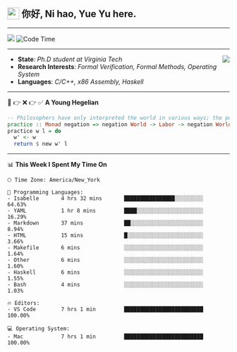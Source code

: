 <h2> <img style="vertical-align: text-bottom;" src=https://slackmojis.com/emojis/13253-yay-frog/download/ width=27> 你好, Ni hao, Yue Yu here. </h2>

---

![](https://shields.io/badge/dynamic/json?color=blue&amp;label=Visitors&amp;query=value&amp;url=https://api.countapi.xyz/hit/fishjump.fishjump) ![Code Time](https://img.shields.io/badge/Code%20Time-269%20hrs%2018%20mins-blue)

---

<img align='right' src=https://slackmojis.com/emojis/5264-coding/download> </td>

- **State**: *Ph.D student at Virginia Tech*
- **Research Interests**: *Formal Verification, Formal Methods, Operating System*
- **Languages**: *C/C++, x86 Assembly, Haskell*

---

🚫 👉 ❌ 👉 ✅ **A Young Hegelian**

``` haskell
-- Philosophers have only interpreted the world in various ways; the point is to change it.
practice :: Monad negation => negation World -> Labor -> negation World
practice w l = do
  w' <- w
  return $ new w' l
```

---


📊 **This Week I Spent My Time On** 

```text
🕑︎ Time Zone: America/New_York

💬 Programming Languages:
- Isabelle       4 hrs 32 mins       ████████████████░░░░░░░░░     64.63%
- YAML           1 hr 8 mins         ████░░░░░░░░░░░░░░░░░░░░░     16.29%
- Markdown       37 mins             ██░░░░░░░░░░░░░░░░░░░░░░░     8.94%
- HTML           15 mins             █░░░░░░░░░░░░░░░░░░░░░░░░     3.66%
- Makefile       6 mins              ░░░░░░░░░░░░░░░░░░░░░░░░░     1.64%
- Other          6 mins              ░░░░░░░░░░░░░░░░░░░░░░░░░     1.60%
- Haskell        6 mins              ░░░░░░░░░░░░░░░░░░░░░░░░░     1.55%
- Bash           4 mins              ░░░░░░░░░░░░░░░░░░░░░░░░░     1.03%

🔥 Editors:
- VS Code        7 hrs 1 min         █████████████████████████     100.00%

💻 Operating System:
- Mac            7 hrs 1 min         █████████████████████████     100.00%
```

